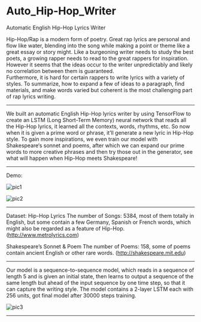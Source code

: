 # Auto_Hip-Hop_Writer
Automatic English Hip-Hop Lyrics Writer

Hip-Hop/Rap is a modern form of poetry. Great rap lyrics are personal and flow like water, blending into the song while making a point or theme like a great essay or story might.
Like a burgeoning writer needs to study the best poets, a growing rapper needs to read to the great rappers for inspiration. However it seems that the ideas occur to the writer unpredictably and likely no correlation between them is guaranteed.   
Furthermore, it is hard for certain rappers to write lyrics with a variety of styles. To summarize, how to expand a few of ideas to a paragraph, find materials, and make words varied but coherent is the most challenging part of rap lyrics writing.

----

We built an automatic English Hip-Hop lyrics writer by using TensorFlow to create an LSTM (Long Short-Term Memory) neural network that reads all the Hip-Hop lyrics, it learned all the contexts, words, rhythms, etc. So now when it is given a prime word or phrase, it’ll generate a new lyric in Hip-Hop style. To gain more inspirations, we even train our model with Shakespeare‘s sonnet and poems, after which we can expand our prime words to more creative phrases and then try those out in the generator, see what will happen when Hip-Hop meets Shakespeare!

----

Demo:

![pic1](https://user-images.githubusercontent.com/89000685/143677162-0d9eaf9c-4502-4fe2-b0f2-3e6b2f605802.png)

![pic2](https://user-images.githubusercontent.com/89000685/143677157-bff29133-2759-4583-a9d8-0026bd8ba80d.png)

----

Dataset: 
Hip-Hop Lyrics
The number of Songs: 5384, most of them totally in English, but some contain a few Germany, Spanish or French words, which might also be regarded as a feature of Hip-Hop. (http://www.metrolyrics.com)

Shakespeare’s Sonnet & Poem
The number of Poems: 158, some of poems contain ancient English or other rare words. (http://shakespeare.mit.edu)

----

Our model is a sequence-to-sequence model, which reads in a sequence of length 5 and is given an initial state, then learns to output a sequence of the same length but ahead of the input sequence by one time step, so that it can capture the writing style. The model contains a 2-layer LSTM each with 256 units, got final model after 30000 steps training.

![pic3](https://user-images.githubusercontent.com/89000685/143677396-d8ccb550-e93c-4843-83c3-6455d17aa129.png)

----


